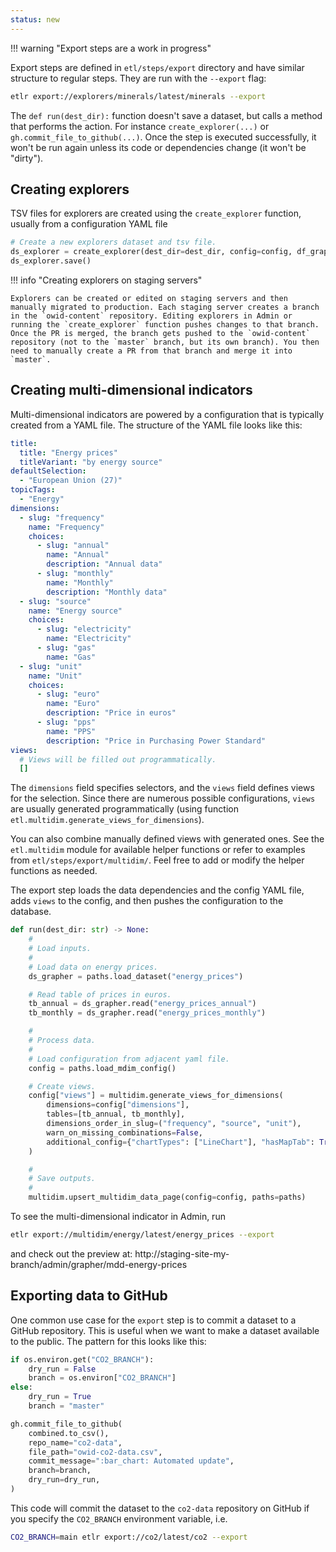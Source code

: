 ```yaml
---
status: new
---
```


!!! warning "Export steps are a work in progress"

Export steps are defined in `etl/steps/export` directory and have similar structure to regular steps. They are run with the `--export` flag:

```bash
etlr export://explorers/minerals/latest/minerals --export
```

The `def run(dest_dir):` function doesn't save a dataset, but calls a method that performs the action. For instance `create_explorer(...)` or `gh.commit_file_to_github(...)`. Once the step is executed successfully, it won't be run again unless its code or dependencies change (it won't be "dirty").

## Creating explorers

TSV files for explorers are created using the `create_explorer` function, usually from a configuration YAML file

```py
# Create a new explorers dataset and tsv file.
ds_explorer = create_explorer(dest_dir=dest_dir, config=config, df_graphers=df_graphers)
ds_explorer.save()
```

!!! info "Creating explorers on staging servers"

    Explorers can be created or edited on staging servers and then manually migrated to production. Each staging server creates a branch in the `owid-content` repository. Editing explorers in Admin or running the `create_explorer` function pushes changes to that branch. Once the PR is merged, the branch gets pushed to the `owid-content` repository (not to the `master` branch, but its own branch). You then need to manually create a PR from that branch and merge it into `master`.


## Creating multi-dimensional indicators

Multi-dimensional indicators are powered by a configuration that is typically created from a YAML file. The structure of the YAML file looks like this:

```yaml title="etl/steps/export/multidim/energy/latest/energy_prices.yaml"
title:
  title: "Energy prices"
  titleVariant: "by energy source"
defaultSelection:
  - "European Union (27)"
topicTags:
  - "Energy"
dimensions:
  - slug: "frequency"
    name: "Frequency"
    choices:
      - slug: "annual"
        name: "Annual"
        description: "Annual data"
      - slug: "monthly"
        name: "Monthly"
        description: "Monthly data"
  - slug: "source"
    name: "Energy source"
    choices:
      - slug: "electricity"
        name: "Electricity"
      - slug: "gas"
        name: "Gas"
  - slug: "unit"
    name: "Unit"
    choices:
      - slug: "euro"
        name: "Euro"
        description: "Price in euros"
      - slug: "pps"
        name: "PPS"
        description: "Price in Purchasing Power Standard"
views:
  # Views will be filled out programmatically.
  []

```

The `dimensions` field specifies selectors, and the `views` field defines views for the selection. Since there are numerous possible configurations, `views` are usually generated programmatically (using function `etl.multidim.generate_views_for_dimensions`).

You can also combine manually defined views with generated ones. See the `etl.multidim` module for available helper functions or refer to examples from `etl/steps/export/multidim/`. Feel free to add or modify the helper functions as needed.

The export step loads the data dependencies and the config YAML file, adds `views` to the config, and then pushes the configuration to the database.

```python title="etl/steps/export/multidim/energy/latest/energy_prices.py"
def run(dest_dir: str) -> None:
    #
    # Load inputs.
    #
    # Load data on energy prices.
    ds_grapher = paths.load_dataset("energy_prices")

    # Read table of prices in euros.
    tb_annual = ds_grapher.read("energy_prices_annual")
    tb_monthly = ds_grapher.read("energy_prices_monthly")

    #
    # Process data.
    #
    # Load configuration from adjacent yaml file.
    config = paths.load_mdim_config()

    # Create views.
    config["views"] = multidim.generate_views_for_dimensions(
        dimensions=config["dimensions"],
        tables=[tb_annual, tb_monthly],
        dimensions_order_in_slug=("frequency", "source", "unit"),
        warn_on_missing_combinations=False,
        additional_config={"chartTypes": ["LineChart"], "hasMapTab": True, "tab": "map"},
    )

    #
    # Save outputs.
    #
    multidim.upsert_multidim_data_page(config=config, paths=paths)

```

To see the multi-dimensional indicator in Admin, run

```bash
etlr export://multidim/energy/latest/energy_prices --export
```

and check out the preview at: http://staging-site-my-branch/admin/grapher/mdd-energy-prices


## Exporting data to GitHub

One common use case for the `export` step is to commit a dataset to a GitHub repository. This is useful when we want to make a dataset available to the public. The pattern for this looks like this:

```python
if os.environ.get("CO2_BRANCH"):
    dry_run = False
    branch = os.environ["CO2_BRANCH"]
else:
    dry_run = True
    branch = "master"

gh.commit_file_to_github(
    combined.to_csv(),
    repo_name="co2-data",
    file_path="owid-co2-data.csv",
    commit_message=":bar_chart: Automated update",
    branch=branch,
    dry_run=dry_run,
)
```

This code will commit the dataset to the `co2-data` repository on GitHub if you specify the `CO2_BRANCH` environment variable, i.e.

```bash
CO2_BRANCH=main etlr export://co2/latest/co2 --export
```
